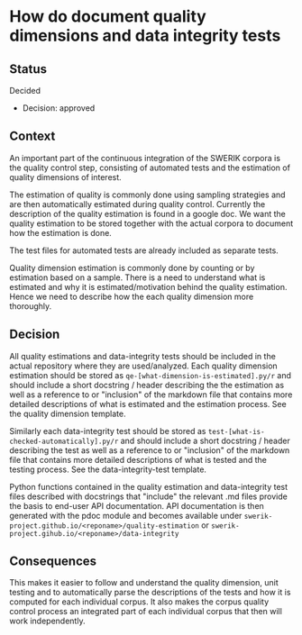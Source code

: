 # How do document quality dimensions and data integrity tests
## Status

Decided

- Decision: approved

## Context
An important part of the continuous integration of the SWERIK corpora is the quality control step, consisting of automated tests and the estimation of quality dimensions of interest.

The estimation of quality is commonly done using sampling strategies and are then automatically estimated during quality control. Currently the description of the quality estimation is found in a google doc. We want the quality estimation to be stored together with the actual corpora to document how the estimation is done.

The test files for automated tests are already included as separate tests. 

Quality dimension estimation is commonly done by counting or by estimation based on a sample. There is a need to understand what is estimated and why it is estimated/motivation behind the quality estimation. Hence we need to describe how the each quality dimension more thoroughly.

## Decision

All quality estimations and data-integrity tests should be included in the actual repository where they are used/analyzed. Each quality dimension estimation should be stored as `qe-[what-dimension-is-estimated].py/r` and should include a short docstring / header describing the the estimation as well as a reference to or "inclusion" of the markdown file that contains more detailed descriptions of what is estimated and the estimation process. See the quality dimension template.

Similarly each data-integrity test should be stored as `test-[what-is-checked-automatically].py/r` and should include a short docstring / header describing the test as well as a reference to or "inclusion" of the markdown file that contains more detailed descriptions of what is tested and the testing process. See the data-integrity-test template.

Python functions contained in the quality estimation and data-integrity test files described with docstrings that "include" the relevant .md files provide the basis to end-user API documentation. API documentation is then generated with the pdoc module and becomes available under `swerik-project.github.io/<reponame>/quality-estimation` or `swerik-project.gihub.io/<reponame>/data-integrity`

## Consequences
This makes it easier to follow and understand the quality dimension, unit testing and to automatically parse the descriptions of the tests and how it is computed for each individual corpus. It also makes the corpus quality control process an integrated part of each individual corpus that then will work independently. 

